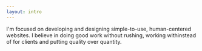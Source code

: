 ```yaml
---
layout: intro
---
```


I'm focused on developing and designing simple-to-use, human-centered websites. I believe in doing good work without rushing, working withinstead of for clients and putting quality over quantity.
